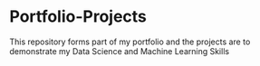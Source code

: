 # Portfolio-Projects
This repository forms part of my portfolio and the projects are to demonstrate my Data Science and Machine Learning Skills
